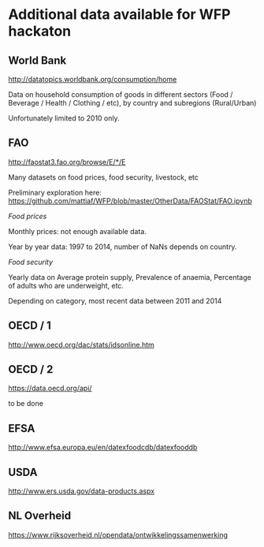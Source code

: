 # Additional data available for WFP hackaton

## World Bank
http://datatopics.worldbank.org/consumption/home 

Data on household consumption of goods in different sectors (Food / Beverage / Health / Clothing / etc), by country and subregions (Rural/Urban)

Unfortunately limited to 2010 only.

## FAO
http://faostat3.fao.org/browse/E/*/E 

Many datasets on food prices, food security, livestock, etc

Preliminary exploration here:
https://github.com/mattiaf/WFP/blob/master/OtherData/FAOStat/FAO.ipynb

_Food prices_

Monthly prices: not enough available data.

Year by year data: 1997 to 2014, number of NaNs depends on country.

_Food security_

Yearly data on Average protein supply, Prevalence of anaemia, Percentage of adults who are underweight, etc.

Depending on category, most recent data between 2011 and 2014

## OECD / 1
http://www.oecd.org/dac/stats/idsonline.htm

## OECD / 2
https://data.oecd.org/api/

to be done

## EFSA
http://www.efsa.europa.eu/en/datexfoodcdb/datexfooddb

## USDA
http://www.ers.usda.gov/data-products.aspx 

## NL Overheid
https://www.rijksoverheid.nl/opendata/ontwikkelingssamenwerking 
